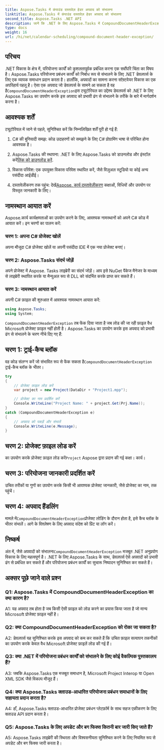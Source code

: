 ```yaml
---
title: Aspose.Tasks में कंपाउंड दस्तावेज़ हेडर अपवाद को संभालना
linktitle: Aspose.Tasks में कंपाउंड दस्तावेज़ हेडर अपवाद को संभालना
second_title: Aspose.Tasks .NET API
description: जानें कि .NET के लिए Aspose.Tasks में CompoundDocumentHeaderException को कैसे संभालना है। कोड उदाहरणों के साथ चरण-दर-चरण मार्गदर्शन प्राप्त करें।
type: docs
weight: 16
url: /hi/net/calendar-scheduling/compound-document-header-exception/
---
```

## परिचय

 .NET विकास के क्षेत्र में, परियोजना कार्यों को कुशलतापूर्वक प्रबंधित करना एक सर्वोपरि चिंता का विषय है। Aspose.Tasks परियोजना प्रबंधन कार्यों को निर्बाध रूप से संभालने के लिए .NET डेवलपर्स के लिए एक व्यापक समाधान प्रदान करता है। हालाँकि, अपवादों का सामना करना सॉफ़्टवेयर विकास का एक अपरिहार्य पहलू है। ऐसा एक अपवाद जो डेवलपर्स के सामने आ सकता है वह है`CompoundDocumentHeaderException`इस ट्यूटोरियल का उद्देश्य डेवलपर्स को .NET के लिए Aspose.Tasks का उपयोग करके इस अपवाद को प्रभावी ढंग से संभालने के तरीके के बारे में मार्गदर्शन करना है।

## आवश्यक शर्तें

ट्यूटोरियल में जाने से पहले, सुनिश्चित करें कि निम्नलिखित शर्तें पूरी हो गई हैं:

1. C# की बुनियादी समझ: कोड उदाहरणों को समझने के लिए C# प्रोग्रामिंग भाषा से परिचित होना आवश्यक है।
   
2.  Aspose.Tasks की स्थापना: .NET के लिए Aspose.Tasks को डाउनलोड और इंस्टॉल करें[लिंक को डाउनलोड करें](https://releases.aspose.com/tasks/net/).

3. विकास परिवेश: एक उपयुक्त विकास परिवेश स्थापित करें, जैसे विज़ुअल स्टूडियो या कोई अन्य पसंदीदा आईडीई।

4.  दस्तावेज़ीकरण तक पहुंच: देखें[Aspose. कार्य दस्तावेज़ीकरण](https://reference.aspose.com/tasks/net/) कक्षाओं, विधियों और उपयोग पर विस्तृत जानकारी के लिए।

## नामस्थान आयात करें

Aspose.कार्य कार्यक्षमताओं का उपयोग करने के लिए, आवश्यक नामस्थानों को अपने C# कोड में आयात करें। इन चरणों का पालन करें:

### चरण 1: अपना C# प्रोजेक्ट खोलें

अपना मौजूदा C# प्रोजेक्ट खोलें या अपनी पसंदीदा IDE में एक नया प्रोजेक्ट बनाएं।

### चरण 2: Aspose.Tasks संदर्भ जोड़ें

अपने प्रोजेक्ट में Aspose. Tasks लाइब्रेरी का संदर्भ जोड़ें। आप इसे NuGet पैकेज मैनेजर के माध्यम से लाइब्रेरी स्थापित करके या मैन्युअल रूप से DLL को संदर्भित करके प्राप्त कर सकते हैं।

### चरण 3: नामस्थान आयात करें

अपनी C# फ़ाइल की शुरुआत में आवश्यक नामस्थान आयात करें:

```csharp
using Aspose.Tasks;
using System;


```

`CompoundDocumentHeaderException` तब फेंक दिया जाता है जब लोड की जा रही फ़ाइल वैध Microsoft प्रोजेक्ट फ़ाइल नहीं होती है। Aspose.Tasks का उपयोग करके इस अपवाद को प्रभावी ढंग से संभालने के चरण नीचे दिए गए हैं:

## चरण 1: ट्राई-कैच ब्लॉक

 वह कोड संलग्न करें जो संभावित रूप से फेंक सकता है`CompoundDocumentHeaderException` ट्राई-कैच ब्लॉक के भीतर।

```csharp
try
{
    // प्रोजेक्ट फ़ाइल लोड करें
    var project = new Project(DataDir + "Project1.mpp");

    // प्रोजेक्ट का नाम प्रदर्शित करें
    Console.WriteLine("Project Name: " + project.Get(Prj.Name));
}
catch (CompoundDocumentHeaderException e)
{
    // अपवाद को पकड़ें और संभालें
    Console.WriteLine(e.Message);
}
```

## चरण 2: प्रोजेक्ट फ़ाइल लोड करें

 का उपयोग करके प्रोजेक्ट फ़ाइल लोड करें`Project` Aspose द्वारा प्रदान की गई कक्षा। कार्य।

## चरण 3: परियोजना जानकारी प्रदर्शित करें

उचित तरीकों या गुणों का उपयोग करके किसी भी आवश्यक प्रोजेक्ट जानकारी, जैसे प्रोजेक्ट का नाम, तक पहुंचें।

## चरण 4: अपवाद हैंडलिंग

 मामले में`CompoundDocumentHeaderException`प्रोजेक्ट लोडिंग के दौरान होता है, इसे कैच ब्लॉक के भीतर संभालें। आगे के विश्लेषण के लिए अपवाद संदेश को प्रिंट या लॉग करें।

## निष्कर्ष

 अंत में, जैसे अपवादों को संभालना`CompoundDocumentHeaderException` मजबूत .NET अनुप्रयोग विकास के लिए महत्वपूर्ण है। .NET के लिए Aspose.Tasks के साथ, डेवलपर्स ऐसे अपवादों को प्रभावी ढंग से प्रबंधित कर सकते हैं और परियोजना प्रबंधन कार्यों का सुचारू निष्पादन सुनिश्चित कर सकते हैं।

## अक्सर पूछे जाने वाले प्रश्न

### Q1: Aspose.Tasks में CompoundDocumentHeaderException का क्या कारण है?

A1: यह अपवाद तब होता है जब किसी ऐसी फ़ाइल को लोड करने का प्रयास किया जाता है जो मान्य Microsoft प्रोजेक्ट फ़ाइल नहीं है।

### Q2: क्या CompoundDocumentHeaderException को रोका जा सकता है?

A2: डेवलपर्स यह सुनिश्चित करके इस अपवाद को कम कर सकते हैं कि उचित फ़ाइल सत्यापन तकनीकों का उपयोग करके केवल वैध Microsoft प्रोजेक्ट फ़ाइलें लोड की गई हैं।

### Q3: क्या .NET में परियोजना प्रबंधन कार्यों को संभालने के लिए कोई वैकल्पिक पुस्तकालय हैं?

A3: जबकि Aspose.Tasks एक मजबूत समाधान है, Microsoft Project Interop या Open XML SDK जैसे विकल्प मौजूद हैं।

### Q4: क्या Aspose.Tasks क्लाउड-आधारित परियोजना प्रबंधन समाधानों के लिए सहायता प्रदान करता है?

A4: हाँ, Aspose.Tasks क्लाउड-आधारित प्रोजेक्ट प्रबंधन प्लेटफ़ॉर्म के साथ सहज एकीकरण के लिए क्लाउड API प्रदान करता है।

### Q5: Aspose.Tasks के लिए अपडेट और बग फिक्स कितनी बार जारी किए जाते हैं?

A5: Aspose.Tasks लाइब्रेरी की स्थिरता और विश्वसनीयता सुनिश्चित करने के लिए नियमित रूप से अपडेट और बग फिक्स जारी करता है।